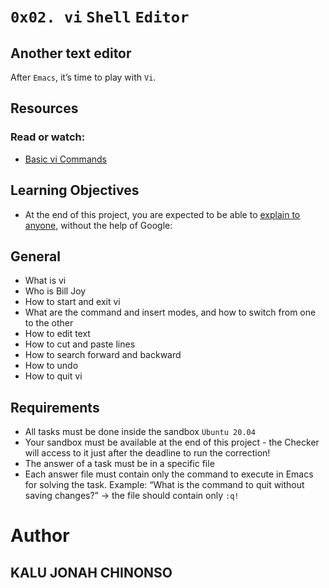 # `0x02. vi` `Shell` `Editor`
 
## Another text editor
After `Emacs`, it’s time to play with `Vi`.

## Resources
### Read or watch:

- [Basic vi Commands](https://intranet.alxswe.com/rltoken/xCkhzajLX2pF5Sk7fFs0hQ)

## Learning Objectives
- At the end of this project, you are expected to be able to [explain to anyone](https://intranet.alxswe.com/rltoken/jWCeSMEQ0zVBUN9gKgQTWA), without the help of Google:

## General
- What is vi
- Who is Bill Joy
- How to start and exit vi
- What are the command and insert modes, and how to switch from one to the other
- How to edit text
- How to cut and paste lines
- How to search forward and backward
- How to undo
- How to quit vi

## Requirements
- All tasks must be done inside the sandbox `Ubuntu 20.04`
- Your sandbox must be available at the end of this project - the Checker will access to it just after the deadline to run the correction!
- The answer of a task must be in a specific file
- Each answer file must contain only the command to execute in Emacs for solving the task. Example: “What is the command to quit without saving changes?” -> the file should contain only `:q!`

# Author 

## KALU JONAH CHINONSO
